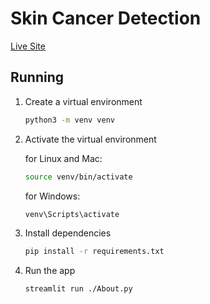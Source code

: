 # Skin Cancer Detection

[Live Site](https://group-g20-skin-cancer-detection.streamlit.app/)

## Running

1. Create a virtual environment

    ```bash
    python3 -m venv venv
    ```

1. Activate the virtual environment

    for Linux and Mac:

    ```bash
    source venv/bin/activate
    ```

    for Windows:

    ```bash
    venv\Scripts\activate
    ```

1. Install dependencies

    ```bash
    pip install -r requirements.txt
    ```

1. Run the app

    ```bash
    streamlit run ./About.py
    ```
